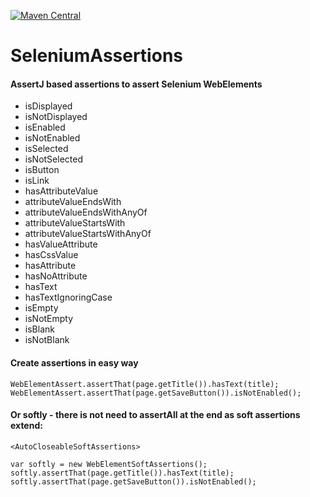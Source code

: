 [![Maven Central](https://maven-badges.herokuapp.com/maven-central/io.github.jaroslawkula/seleniumassertions/badge.svg)](https://maven-badges.herokuapp.com/maven-central/io.github.jaroslawkula/seleniumassertions)

# SeleniumAssertions
#### AssertJ based assertions to assert Selenium WebElements

- isDisplayed
- isNotDisplayed
- isEnabled
- isNotEnabled
- isSelected
- isNotSelected
- isButton
- isLink
- hasAttributeValue
- attributeValueEndsWith
- attributeValueEndsWithAnyOf
- attributeValueStartsWith
- attributeValueStartsWithAnyOf
- hasValueAttribute
- hasCssValue
- hasAttribute
- hasNoAttribute
- hasText
- hasTextIgnoringCase
- isEmpty
- isNotEmpty
- isBlank
- isNotBlank


#### Create assertions in easy way
```
WebElementAssert.assertThat(page.getTitle()).hasText(title);
WebElementAssert.assertThat(page.getSaveButton()).isNotEnabled();
```

#### Or softly - there is not need to assertAll at the end as soft assertions extend: 
`<AutoCloseableSoftAssertions>`
```
var softly = new WebElementSoftAssertions();
softly.assertThat(page.getTitle()).hasText(title);
softly.assertThat(page.getSaveButton()).isNotEnabled();
```
